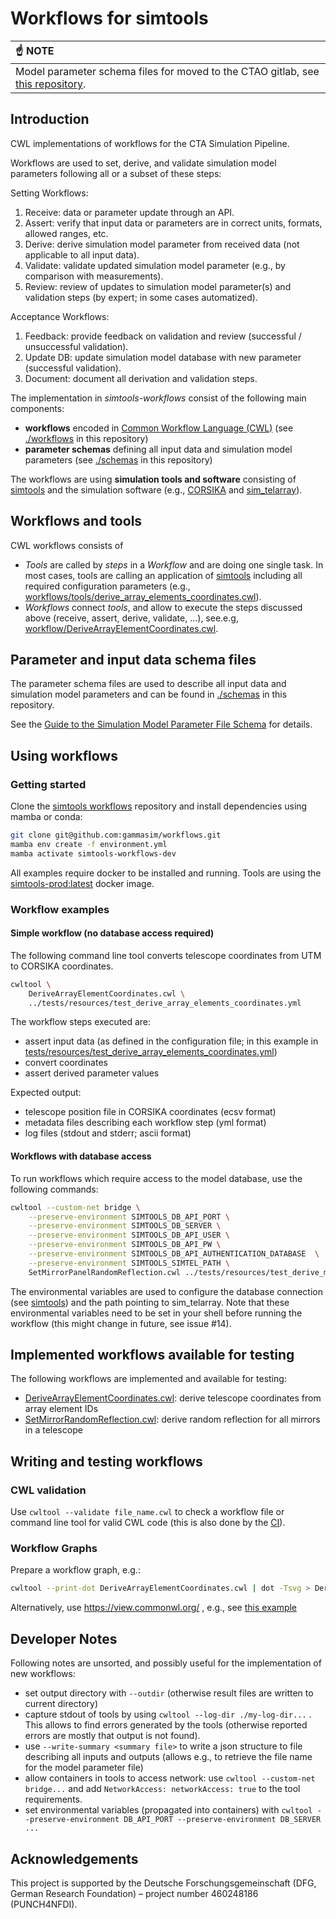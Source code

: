 # Workflows for simtools

| :point_up: NOTE          |
|:---------------------------|
| Model parameter schema files for moved to the CTAO gitlab, see [this repository](https://gitlab.cta-observatory.org/cta-science/simulations/simulation-model/model_parameters).

## Introduction

CWL implementations of workflows for the CTA Simulation Pipeline.

Workflows are used to set, derive, and validate simulation model parameters following all or a subset of these steps:

Setting Workflows:

1. Receive: data or parameter update through an API.
2. Assert: verify that input data or parameters are in correct units, formats, allowed ranges, etc.
3. Derive: derive simulation model parameter from received data (not applicable to all input data).
4. Validate: validate updated simulation model parameter (e.g., by comparison with measurements).
5. Review: review of updates to simulation model parameter(s) and validation steps (by expert; in some cases automatized).

Acceptance Workflows:

1. Feedback: provide feedback on validation and review (successful / unsuccessful validation).
2. Update DB: update simulation model database with new parameter (successful validation).
3. Document: document all derivation and validation steps.

The implementation in *simtools-workflows* consist of the following main components:

- **workflows** encoded in [Common Workflow Language (CWL)](https://www.commonwl.org/) (see [./workflows](./workflows) in this repository)
- **parameter schemas** defining all input data and simulation model parameters (see [./schemas](./schemas) in this repository)

The workflows are using **simulation tools and software** consisting of [simtools](https://github.com/gammasim/simtools) and the simulation software (e.g., [CORSIKA](https://www.iap.kit.edu/corsika/) and [sim_telarray](https://www.mpi-hd.mpg.de/hfm/~bernlohr/sim_telarray/)).

## Workflows and tools

CWL workflows consists of

- *Tools* are called by *steps* in a *Workflow* and are doing one single task. In most cases, tools are calling an application of [simtools](https://github.com/gammasim/simtools) including all required configuration parameters (e.g., [workflows/tools/derive_array_elements_coordinates.cwl](workflows/tools/derive_array_elements_coordinates.cwl)).
- *Workflows* connect *tools*, and allow to execute the steps discussed above (receive, assert, derive, validate, ...), see.e.g, [workflow/DeriveArrayElementCoordinates.cwl](./workflows/DeriveArrayElementCoordinates.cwl).

## Parameter and input data schema files

The parameter schema files are used to describe all input data and simulation model parameters and can be found in [./schemas](./schemas) in this repository.

See the [Guide to the Simulation Model Parameter File Schema](./schemas/README.md) for details.

## Using workflows

### Getting started

Clone the [simtools workflows](https://github.com/gammasim/workflows) repository and install dependencies using mamba or conda:

```bash
git clone git@github.com:gammasim/workflows.git
mamba env create -f environment.yml
mamba activate simtools-workflows-dev
```

All examples require docker to be installed and running.
Tools are using the [simtools-prod:latest](https://github.com/gammasim/simtools/pkgs/container/simtools-prod) docker image.

### Workflow examples

#### Simple workflow (no database access required)

The following command line tool converts telescope coordinates from UTM to CORSIKA coordinates.

```bash
cwltool \
    DeriveArrayElementCoordinates.cwl \
    ../tests/resources/test_derive_array_elements_coordinates.yml
```

The workflow steps executed are:

- assert input data (as defined in the configuration file; in this example in [tests/resources/test_derive_array_elements_coordinates.yml](./tests/resources/test_derive_array_elements_coordinates.yml))
- convert coordinates
- assert derived parameter values

Expected output:

- telescope position file in CORSIKA coordinates (ecsv format)
- metadata files describing each workflow step (yml format)
- log files (stdout and stderr; ascii format)

#### Workflows with database access

To run workflows which require access to the model database, use the following commands:

```bash
cwltool --custom-net bridge \
    --preserve-environment SIMTOOLS_DB_API_PORT \
    --preserve-environment SIMTOOLS_DB_SERVER \
    --preserve-environment SIMTOOLS_DB_API_USER \
    --preserve-environment SIMTOOLS_DB_API_PW \
    --preserve-environment SIMTOOLS_DB_API_AUTHENTICATION_DATABASE  \
    --preserve-environment SIMTOOLS_SIMTEL_PATH \
    SetMirrorPanelRandomReflection.cwl ../tests/resources/test_derive_mirror_panel_rnda.yml
```

The environmental variables are used to configure the database connection (see [simtools](https://gammasim.github.io/simtools/getting_started.html)) and the path pointing to sim_telarray.
Note that these environmental variables need to be set in your shell before running the workflow (this might change in future, see issue #14).

## Implemented workflows available for testing

The following workflows are implemented and available for testing:

- [DeriveArrayElementCoordinates.cwl](./workflows/DeriveArrayElementCoordinates.cwl): derive telescope coordinates from array element IDs
- [SetMirrorRandomReflection.cwl](./workflows/SetMirrorRandomReflection.cwl): derive random reflection for all mirrors in a telescope

## Writing and testing workflows

### CWL validation

Use `cwltool --validate file_name.cwl` to check a workflow file or command line tool for valid CWL code (this is also done by the [CI](.github/workflows/linter.yml)).

### Workflow Graphs

Prepare a workflow graph, e.g.:

```bash
cwltool --print-dot DeriveArrayElementCoordinates.cwl | dot -Tsvg > DeriveArrayElementCoordinates.cwl.svg
```

Alternatively, use https://view.commonwl.org/ , e.g., see [this example](https://view.commonwl.org/workflows/github.com/gammasim/workflows/blob/main/workflows/DeriveArrayElementCoordinates.cwl)

## Developer Notes

Following notes are unsorted, and possibly useful for the implementation of new workflows:

- set output directory with `--outdir` (otherwise result files are written to current directory)
- capture stdout of tools by using `cwltool --log-dir ./my-log-dir...` . This allows to find errors generated by the tools (otherwise reported errors are mostly that output is not found).
- use `--write-summary <summary file>` to write a json structure to file describing all inputs and outputs (allows e.g., to retrieve the file name for the model parameter file)
- allow containers in tools to access network: use `cwltool --custom-net bridge...` and add `NetworkAccess: networkAccess: true` to the tool requirements.
- set environmental variables (propagated into containers) with `cwltool --preserve-environment DB_API_PORT --preserve-environment DB_SERVER ...`

## Acknowledgements

This project is supported by the Deutsche Forschungsgemeinschaft (DFG, German Research Foundation) – project number 460248186 (PUNCH4NFDI).
